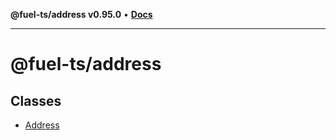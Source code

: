 **@fuel-ts/address v0.95.0** • [**Docs**](index.md)

***

# @fuel-ts/address

## Classes

- [Address](./Address.md)
